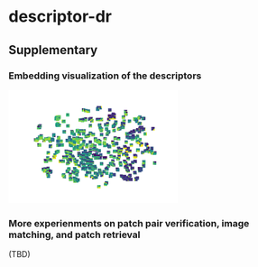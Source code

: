 # descriptor-dr

## Supplementary

### Embedding visualization of the descriptors

<img src="pics/SIFT_512_compressed.pdf" width="300">



### More experienments on patch pair verification, image matching, and patch retrieval
(TBD)

